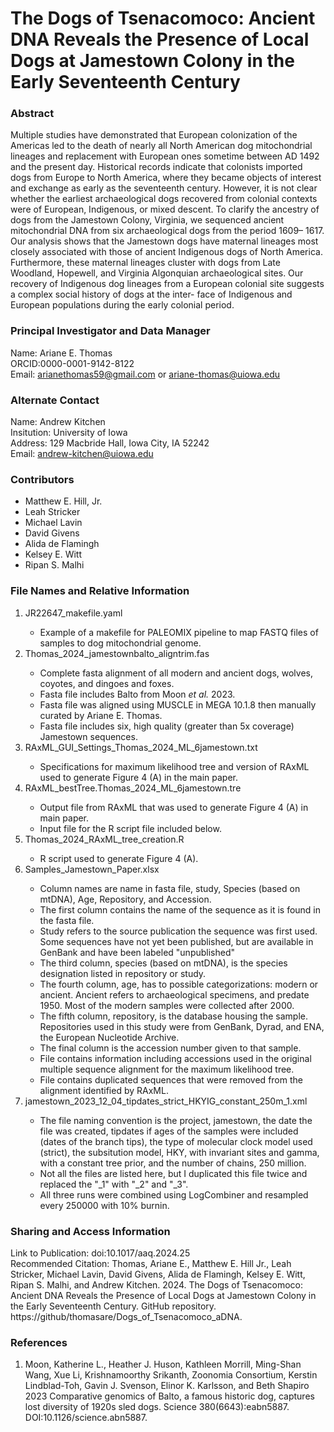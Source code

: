 # The Dogs of Tsenacomoco: Ancient DNA Reveals the Presence of Local Dogs at Jamestown Colony in the Early Seventeenth Century

### Abstract
Multiple studies have demonstrated that European colonization of the Americas led to the death of nearly all
North American dog mitochondrial lineages and replacement with European ones sometime between AD
1492 and the present day. Historical records indicate that colonists imported dogs from Europe to North
America, where they became objects of interest and exchange as early as the seventeenth century.
However, it is not clear whether the earliest archaeological dogs recovered from colonial contexts were of
European, Indigenous, or mixed descent. To clarify the ancestry of dogs from the Jamestown Colony,
Virginia, we sequenced ancient mitochondrial DNA from six archaeological dogs from the period 1609–
1617. Our analysis shows that the Jamestown dogs have maternal lineages most closely associated with
those of ancient Indigenous dogs of North America. Furthermore, these maternal lineages cluster with
dogs from Late Woodland, Hopewell, and Virginia Algonquian archaeological sites. Our recovery of
Indigenous dog lineages from a European colonial site suggests a complex social history of dogs at the inter-
face of Indigenous and European populations during the early colonial period.

### Principal Investigator and Data Manager
Name: Ariane E. Thomas\
ORCID:0000-0001-9142-8122\
Email: arianethomas59@gmail.com or ariane-thomas@uiowa.edu

### Alternate Contact 
Name: Andrew Kitchen\
Insitution: University of Iowa\
Address: 129 Macbride Hall, Iowa City, IA 52242\
Email: andrew-kitchen@uiowa.edu

### Contributors 
<ul>
  <li>Matthew E. Hill, Jr.</li>
  <li>Leah Stricker</li>
  <li>Michael Lavin</li>
  <li>David Givens</li>
  <li>Alida de Flamingh</li>
  <li>Kelsey E. Witt</li>
  <li>Ripan S. Malhi</li>
</ul>

### File Names and Relative Information
<ol>
<li>JR22647_makefile.yaml</li>
  <ul>
    <li>Example of a makefile for PALEOMIX pipeline to map FASTQ files of samples to dog mitochondrial genome.</li>
  </ul>
<li>Thomas_2024_jamestownbalto_aligntrim.fas</li>
<ul>
  <li>Complete fasta alignment of all modern and ancient dogs, wolves, coyotes, and dingoes and foxes.</li>
  <li>Fasta file includes Balto from Moon <em>et al.</em> 2023. </li>
  <li>Fasta file was aligned using MUSCLE in MEGA 10.1.8 then manually curated by Ariane E. Thomas. </li>
  <li>Fasta file includes six, high quality (greater than 5x coverage) Jamestown sequences.</li>
</ul>
<li>RAxML_GUI_Settings_Thomas_2024_ML_6jamestown.txt</li>
  <ul>
    <li>Specifications for maximum likelihood tree and version of RAxML used to generate Figure 4 (A) in the main paper.</li>
  </ul>
<li>RAxML_bestTree.Thomas_2024_ML_6jamestown.tre</li>
  <ul>
    <li>Output file from RAxML that was used to generate Figure 4 (A) in main paper.</li>
    <li>Input file for the R script file included below.</li>
  </ul>
<li>Thomas_2024_RAxML_tree_creation.R</li>
  <ul>
    <li>R script used to generate Figure 4 (A).</li>
  </ul>
<li>Samples_Jamestown_Paper.xlsx</li>
  <ul>
    <li>Column names are name in fasta file, study, Species (based on mtDNA), Age, Repository, and Accession.</li>
    <li>The first column contains the name of the sequence as it is found in the fasta file.</li>
    <li>Study refers to the source publication the sequence was first used. Some sequences have not yet been published, but are available in GenBank and have been labeled "unpublished"</li>
    <li>The third column, species (based on mtDNA), is the species designation listed in repository or study.</li>
    <li>The fourth column, age, has to possible categorizations: modern or ancient. Ancient refers to archaeological specimens, and predate 1950. Most of the modern samples were collected after 2000.</li>
    <li>The fifth column, repository, is the database housing the sample. Repositories used in this study were from GenBank, Dyrad, and ENA, the European Nucleotide Archive.</li>
    <li>The final column is the accession number given to that sample.</li>
    <li>File contains information including accessions used in the original multiple sequence alignment for the maximum likelihood tree.</li>
    <li>File contains duplicated sequences that were removed from the alignment identified by RAxML.</li>
  </ul>
<li>jamestown_2023_12_04_tipdates_strict_HKYIG_constant_250m_1.xml</li>
<ul>
  <li>The file naming convention is the project, jamestown, the date the file was created, tipdates if ages of the samples were included (dates of the branch tips), the type of molecular clock model used (strict), the subsitution model, HKY, with invariant sites and gamma, with a constant tree prior, and the number of chains, 250 million.</li>
  <li>Not all the files are listed here, but I duplicated this file twice and replaced the "_1" with "_2" and "_3".</li>
  <li>All three runs were combined using LogCombiner and resampled every 250000 with 10% burnin.</li>
</ul>
</ol>

### Sharing and Access Information
Link to Publication: doi:10.1017/aaq.2024.25\
Recommended Citation: Thomas, Ariane E., Matthew E. Hill Jr., Leah Stricker, Michael Lavin, David Givens, Alida de Flamingh, Kelsey
E. Witt, Ripan S. Malhi, and Andrew Kitchen. 2024. The Dogs of Tsenacomoco: Ancient DNA Reveals the Presence of Local
Dogs at Jamestown Colony in the Early Seventeenth Century. GitHub repository. https://github/thomasare/Dogs_of_Tsenacomoco_aDNA.

### References
<ol>
<li>Moon, Katherine L., Heather J. Huson, Kathleen Morrill, Ming-Shan Wang, Xue Li, Krishnamoorthy Srikanth, Zoonomia Consortium, Kerstin Lindblad-Toh, Gavin J. Svenson, Elinor K. Karlsson, and Beth Shapiro 2023​ Comparative genomics of Balto, a famous historic dog, captures lost diversity of 1920s sled dogs. Science 380(6643):eabn5887. DOI:10.1126/science.abn5887.</li>
</ol>
 
